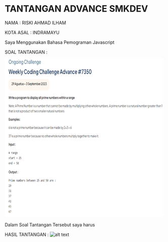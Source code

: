 # TANTANGAN ADVANCE SMKDEV

NAMA : RISKI AHMAD ILHAM<br>

KOTA ASAL : INDRAMAYU

Saya Menggunakan Bahasa Pemograman Javascript

SOAL TANTANGAN :

<img src="https://github.com/riskiai/tantangan_advance_smkDEV2023_29Agus-3September/blob/main/image/soalTantangan.png?raw=true" alt="Tantangan" width="800" height="500">


Dalam Soal Tantangan Tersebut saya harus 

HASIL TANTANGAN :
![alt text](?raw=true)
